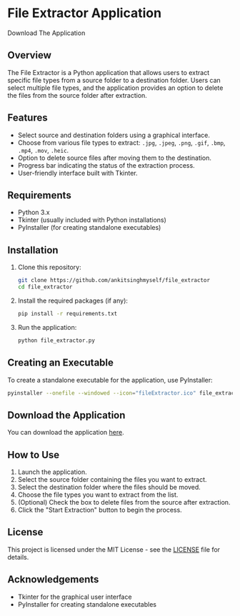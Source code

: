# File Extractor Application
Download The Application 
## Overview
The File Extractor is a Python application that allows users to extract specific file types from a source folder to a destination folder. Users can select multiple file types, and the application provides an option to delete the files from the source folder after extraction.

## Features
- Select source and destination folders using a graphical interface.
- Choose from various file types to extract: `.jpg`, `.jpeg`, `.png`, `.gif`, `.bmp`, `.mp4`, `.mov`, `.heic`.
- Option to delete source files after moving them to the destination.
- Progress bar indicating the status of the extraction process.
- User-friendly interface built with Tkinter.

## Requirements
- Python 3.x
- Tkinter (usually included with Python installations)
- PyInstaller (for creating standalone executables)

## Installation
1. Clone this repository:
   ```bash
   git clone https://github.com/ankitsinghmyself/file_extractor
   cd file_extractor
   ```

2. Install the required packages (if any):
   ```bash
   pip install -r requirements.txt
   ```

3. Run the application:
   ```bash
   python file_extractor.py
   ```

## Creating an Executable
To create a standalone executable for the application, use PyInstaller:
```bash
pyinstaller --onefile --windowed --icon="fileExtractor.ico" file_extractor.py
```


## Download the Application
You can download the application [here](./file_extractor.exe).

## How to Use
1. Launch the application.
2. Select the source folder containing the files you want to extract.
3. Select the destination folder where the files should be moved.
4. Choose the file types you want to extract from the list.
5. (Optional) Check the box to delete files from the source after extraction.
6. Click the "Start Extraction" button to begin the process.

## License
This project is licensed under the MIT License - see the [LICENSE](LICENSE) file for details.

## Acknowledgements
- Tkinter for the graphical user interface
- PyInstaller for creating standalone executables
